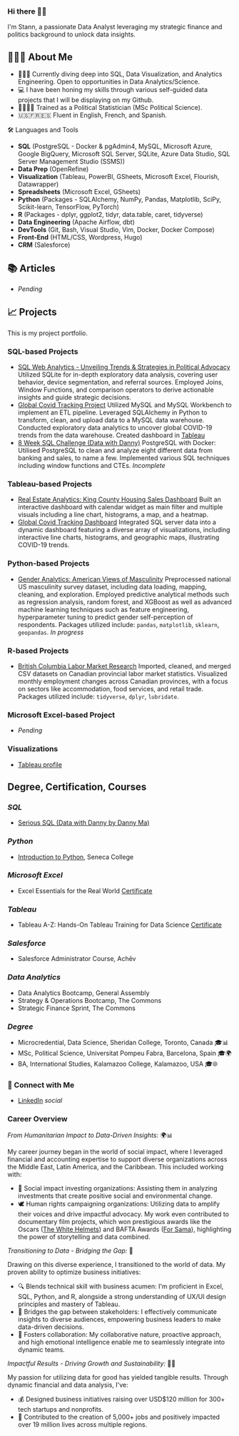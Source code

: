 ### Hi there 👋🏽 

I'm Stann, a passionate Data Analyst leveraging my strategic finance and politics background to unlock data insights.

## 🙋🏽‍♂️ About Me  
- 👨🏽‍💻 Currently diving deep into SQL, Data Visualization, and Analytics Engineering. Open to opportunities in Data Analytics/Science.  
- 💻 I have been honing my skills through various self-guided data projects that I will be displaying on my Github.  
- 🧑🏽‍🔬🥼 Trained as a Political Statistician (MSc Political Science).
- 🇺🇸🇫🇷🇪🇸 Fluent in English, French, and Spanish.

🛠️ Languages and Tools  
- **SQL** (PostgreSQL - Docker & pgAdmin4, MySQL, Microsoft Azure, Google BigQuery, Microsoft SQL Server, SQLite, Azure Data Studio, SQL Server Management Studio (SSMS))
- **Data Prep** (OpenRefine)
- **Visualization** (Tableau, PowerBI, GSheets, Microsoft Excel, Flourish, Datawrapper)  
- **Spreadsheets** (Microsoft Excel, GSheets)
- **Python** (Packages - SQLAlchemy, NumPy, Pandas, Matplotlib, SciPy, Scikit-learn, TensorFlow, PyTorch)
- **R** (Packages - dplyr, ggplot2, tidyr, data.table, caret, tidyverse) 
- **Data Engineering** (Apache Airflow, dbt)
- **DevTools** (Git, Bash, Visual Studio, Vim, Docker, Docker Compose)
- **Front-End** (HTML/CSS, Wordpress, Hugo)
- **CRM** (Salesforce)

## 📚 Articles
- *Pending*

## 📈 Projects
This is my project portfolio.

### SQL-based Projects
- [SQL Web Analytics - Unveiling Trends & Strategies in Political Advocacy](https://github.com/k10sj02/web-analytics-sql) Utilized SQLite for in-depth exploratory data analysis, covering user behavior, device segmentation, and referral sources. Employed Joins, Window Functions, and comparison operators to derive actionable insights and guide strategic decisions.
- [Global Covid Tracking Project](https://github.com/k10sj02/covid-tracking-project-sql) Utilized MySQL and MySQL Workbench to implement an ETL pipeline. Leveraged SQLAlchemy in Python to transform, clean, and upload data to a MySQL data warehouse. Conducted exploratory data analytics to uncover global COVID-19 trends from the data warehouse. Created dashboard in [Tableau](https://public.tableau.com/app/profile/stann6239/viz/covid-tracking-global/COVID-Dashboard)
- [8 Week SQL Challenge (Data with Danny)](https://https://github.com/k10sj02/serious-sql) PostgreSQL with Docker: Utilised PostgreSQL to clean and analyze eight different data from banking and sales, to name a few. Implemented various SQL techniques including window functions and CTEs. *Incomplete*

### Tableau-based Projects
- [Real Estate Analytics: King County Housing Sales Dashboard](https://public.tableau.com/app/profile/stann6239/viz/Kings-County-Housing-Sales/HousingSalesDash) Built an interactive dashboard with calendar widget as main filter and multiple visuals including a line chart, histograms, a map, and a heatmap.
- [Global Covid Tracking Dashboard](https://public.tableau.com/app/profile/stann6239/viz/covid-tracking-global/COVID-Dashboard) Integrated SQL server data into a dynamic dashboard featuring a diverse array of visualizations, including interactive line charts, histograms, and geographic maps, illustrating COVID-19 trends.

### Python-based Projects
- [Gender Analytics: American Views of Masculinity](https://github.com/k10sj02/us_views_of_masculinity) Preprocessed national US masculinity survey dataset, including data loading, mapping, cleaning, and exploration. Employed predictive analytical methods such as regression analysis, random forest, and XGBoost as well as advanced machine learning techniques such as feature engineering, hyperparameter tuning to predict gender self-perception of respondents. Packages utilized include: `pandas`, `matplotlib`, `sklearn`, `geopandas`. *In progress*

### R-based Projects
- [British Columbia Labor Market Research](https://github.com/k10sj02/BC_Labor_Statistics_Exploration/) Imported, cleaned, and merged CSV datasets on Canadian provincial labor market statistics. Visualized monthly employment changes across Canadian provinces, with a focus on sectors like accommodation, food services, and retail trade. Packages utilized include: `tidyverse`, `dplyr`, `lubridate`.

### Microsoft Excel-based Project
- *Pending*

### Visualizations
- [Tableau profile](https://public.tableau.com/app/profile/stann6239)

## Degree, Certification, Courses

### *SQL*
- [Serious SQL (Data with Danny by Danny Ma)](https://www.datawithdanny.com/courses/serious-sql)

### *Python*
- [Introduction to Python](https://www.senecapolytechnic.ca/ce/classes/PRO675.html), Seneca College

### *Microsoft Excel*
- Excel Essentials for the Real World [Certificate](https://www.udemy.com/certificate/UC-2e8681d1-0822-4a29-9227-687c8fb72d0c/)

### *Tableau*
- Tableau A-Z: Hands-On Tableau Training for Data Science [Certificate](https://www.udemy.com/certificate/UC-14fe96cd-1b72-4d5a-a1c4-bdde30c3d06b/)

### *Salesforce*
- Salesforce Administrator Course, Achēv 

### *Data Analytics*
- Data Analytics Bootcamp, General Assembly
- Strategy & Operations Bootcamp, The Commons
- Strategic Finance Sprint, The Commons 

### *Degree*
- Microcredential, Data Science, Sheridan College, Toronto, Canada 🎓📊
- MSc, Political Science, Universitat Pompeu Fabra, Barcelona, Spain 🎓🌍
- BA, International Studies, Kalamazoo College, Kalamazoo, USA 🎓🌐

### 🤝 Connect with Me
- [LinkedIn](https://linkedin.com/in/stannomarjones) *social*

### Career Overview

*From Humanitarian Impact to Data-Driven Insights:* 🌍📊

My career journey began in the world of social impact, where I leveraged financial and accounting expertise to support diverse organizations across the Middle East, Latin America, and the Caribbean. This included working with:

- 🌱 Social impact investing organizations: Assisting them in analyzing investments that create positive social and environmental change.
- 🕊️ Human rights campaigning organizations: Utilizing data to amplify their voices and drive impactful advocacy.
My work even contributed to documentary film projects, which won prestigious awards like the Oscars ([The White Helmets](https://www.imdb.com/title/tt6073176/)) and BAFTA Awards ([For Sama](https://www.imdb.com/title/tt9617456/)), highlighting the power of storytelling and data combined.

*Transitioning to Data - Bridging the Gap:* 🚀

Drawing on this diverse experience, I transitioned to the world of data. My proven ability to optimize business initiatives:

- 🔍 Blends technical skill with business acumen: I'm proficient in Excel, SQL, Python, and R, alongside a strong understanding of UX/UI design principles and mastery of Tableau.
- 🤝 Bridges the gap between stakeholders: I effectively communicate insights to diverse audiences, empowering business leaders to make data-driven decisions.
- 🌟 Fosters collaboration: My collaborative nature, proactive approach, and high emotional intelligence enable me to seamlessly integrate into dynamic teams.

*Impactful Results - Driving Growth and Sustainability:* 💼✨

My passion for utilizing data for good has yielded tangible results. Through dynamic financial and data analysis, I've:

- 💰 Designed business initiatives raising over USD$120 million for 300+ tech startups and nonprofits.
- 👥 Contributed to the creation of 5,000+ jobs and positively impacted over 19 million lives across multiple regions.

